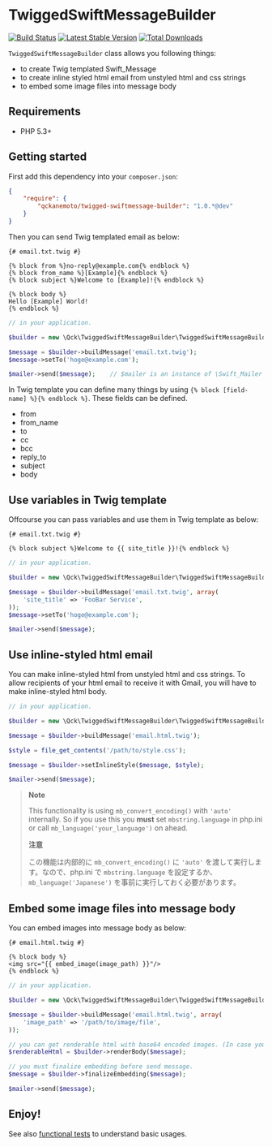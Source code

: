 # TwiggedSwiftMessageBuilder

[![Build Status](https://travis-ci.org/qckanemoto/TwiggedSwiftMessageBuilder.svg?branch=master)](https://travis-ci.org/qckanemoto/TwiggedSwiftMessageBuilder)
[![Latest Stable Version](https://poser.pugx.org/qckanemoto/twigged-swiftmessage-builder/v/stable.svg)](https://packagist.org/packages/qckanemoto/twigged-swiftmessage-builder)
[![Total Downloads](https://poser.pugx.org/qckanemoto/twigged-swiftmessage-builder/downloads.svg)](https://packagist.org/packages/qckanemoto/twigged-swiftmessage-builder)

`TwiggedSwiftMessageBuilder` class allows you following things:

 * to create Twig templated Swift_Message
 * to create inline styled html email from unstyled html and css strings
 * to embed some image files into message body

## Requirements

* PHP 5.3+

## Getting started

First add this dependency into your `composer.json`:

```json
{
    "require": {
        "qckanemoto/twigged-swiftmessage-builder": "1.0.*@dev"
    }
}
```

Then you can send Twig templated email as below:

```twig
{# email.txt.twig #}

{% block from %}no-reply@example.com{% endblock %}
{% block from_name %}[Example]{% endblock %}
{% block subject %}Welcome to [Example]!{% endblock %}

{% block body %}
Hello [Example] World!
{% endblock %}
```

```php
// in your application.

$builder = new \Qck\TwiggedSwiftMessageBuilder\TwiggedSwiftMessageBuilder($tiwg);  // $twig is an instance of \Twig_Environment class.

$message = $builder->buildMessage('email.txt.twig');
$message->setTo('hoge@example.com');

$mailer->send($message);    // $mailer is an instance of \Swift_Mailer class.
```

In Twig template you can define many things by using `{% block [field-name] %}{% endblock %}`.
These fields can be defined.

 * from
 * from_name
 * to
 * cc
 * bcc
 * reply_to
 * subject
 * body

## Use variables in Twig template

Offcourse you can pass variables and use them in Twig template as below:

```twig
{# email.txt.twig #}

{% block subject %}Welcome to {{ site_title }}!{% endblock %}
```

```php
// in your application.

$builder = new \Qck\TwiggedSwiftMessageBuilder\TwiggedSwiftMessageBuilder($tiwg);

$message = $builder->buildMessage('email.txt.twig', array(
    'site_title' => 'FooBar Service',
));
$message->setTo('hoge@example.com');

$mailer->send($message);
```

## Use inline-styled html email

You can make inline-styled html from unstyled html and css strings.
To allow recipients of your html email to receive it with Gmail, you will have to make inline-styled html body.

```php
// in your application.

$builder = new \Qck\TwiggedSwiftMessageBuilder\TwiggedSwiftMessageBuilder($tiwg);

$message = $builder->buildMessage('email.html.twig');

$style = file_get_contents('/path/to/style.css');

$message = $builder->setInlineStyle($message, $style);

$mailer->send($message);
```

> **Note**
>
> This functionality is using `mb_convert_encoding()` with `'auto'` internally. So if you use this you **must** set `mbstring.language` in php.ini or call `mb_language('your_language')` on ahead.
>
> **注意**
>
> この機能は内部的に `mb_convert_encoding()` に `'auto'` を渡して実行します。なので、php.ini で `mbstring.language` を設定するか、`mb_language('Japanese')` を事前に実行しておく必要があります。

## Embed some image files into message body

You can embed images into message body as below:

```twig
{# email.html.twig #}

{% block body %}
<img src="{{ embed_image(image_path) }}"/>
{% endblock %}
```

```php
// in your application.

$builder = new \Qck\TwiggedSwiftMessageBuilder\TwiggedSwiftMessageBuilder($tiwg);

$message = $builder->buildMessage('email.html.twig', array(
    'image_path' => '/path/to/image/file',
));

// you can get renderable html with base64 encoded images. (In case you want to print preview.)
$renderableHtml = $builder->renderBody($message);

// you must finalize embedding before send message.
$message = $builder->finalizeEmbedding($message);

$mailer->send($message);
```

## Enjoy!

See also [functional tests](tests/FunctionalTest.php) to understand basic usages.
